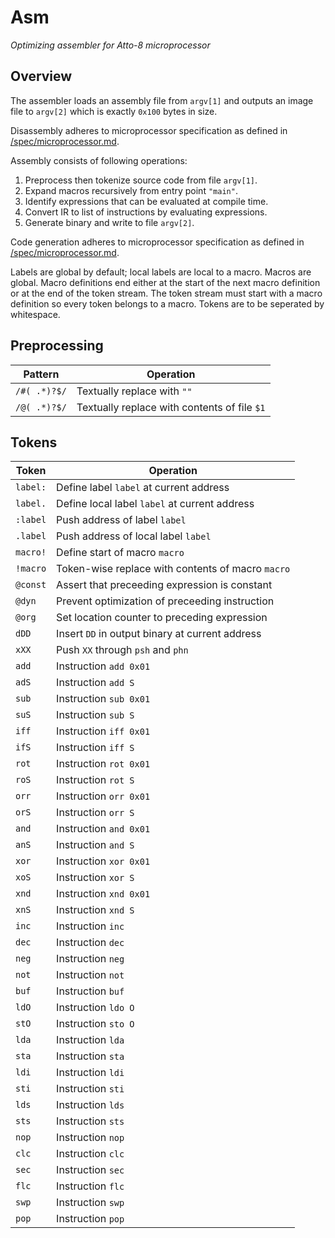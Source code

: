 # Asm

_Optimizing assembler for Atto-8 microprocessor_

## Overview

The assembler loads an assembly file from `argv[1]` and outputs an image file to `argv[2]` which is exactly `0x100` bytes in size.

Disassembly adheres to microprocessor specification as defined in [/spec/microprocessor.md](../spec/microprocessor.md).

Assembly consists of following operations:

1. Preprocess then tokenize source code from file `argv[1]`.
2. Expand macros recursively from entry point `"main"`.
3. Identify expressions that can be evaluated at compile time.
4. Convert IR to list of instructions by evaluating expressions.
5. Generate binary and write to file `argv[2]`.

Code generation adheres to microprocessor specification as defined in [/spec/microprocessor.md](../spec/microprocessor.md).

Labels are global by default; local labels are local to a macro. Macros are global. Macro definitions end either at the start of the next macro definition or at the end of the token stream. The token stream must start with a macro definition so every token belongs to a macro. Tokens are to be seperated by whitespace.

## Preprocessing

| Pattern      | Operation                                    |
| ------------ | -------------------------------------------- |
| `/#( .*)?$/` | Textually replace with `""`                  |
| `/@( .*)?$/` | Textually replace with contents of file `$1` |

## Tokens

| Token    | Operation                                         |
| -------- | ------------------------------------------------- |
| `label:` | Define label `label` at current address           |
| `label.` | Define local label `label` at current address     |
| `:label` | Push address of label `label`                     |
| `.label` | Push address of local label `label`               |
| `macro!` | Define start of macro `macro`                     |
| `!macro` | Token-wise replace with contents of macro `macro` |
| `@const` | Assert that preceeding expression is constant     |
| `@dyn`   | Prevent optimization of preceeding instruction    |
| `@org`   | Set location counter to preceding expression      |
| `dDD`    | Insert `DD` in output binary at current address   |
| `xXX`    | Push `XX` through `psh` and `phn`                 |
| `add`    | Instruction `add 0x01`                            |
| `adS`    | Instruction `add S`                               |
| `sub`    | Instruction `sub 0x01`                            |
| `suS`    | Instruction `sub S`                               |
| `iff`    | Instruction `iff 0x01`                            |
| `ifS`    | Instruction `iff S`                               |
| `rot`    | Instruction `rot 0x01`                            |
| `roS`    | Instruction `rot S`                               |
| `orr`    | Instruction `orr 0x01`                            |
| `orS`    | Instruction `orr S`                               |
| `and`    | Instruction `and 0x01`                            |
| `anS`    | Instruction `and S`                               |
| `xor`    | Instruction `xor 0x01`                            |
| `xoS`    | Instruction `xor S`                               |
| `xnd`    | Instruction `xnd 0x01`                            |
| `xnS`    | Instruction `xnd S`                               |
| `inc`    | Instruction `inc`                                 |
| `dec`    | Instruction `dec`                                 |
| `neg`    | Instruction `neg`                                 |
| `not`    | Instruction `not`                                 |
| `buf`    | Instruction `buf`                                 |
| `ldO`    | Instruction `ldo O`                               |
| `stO`    | Instruction `sto O`                               |
| `lda`    | Instruction `lda`                                 |
| `sta`    | Instruction `sta`                                 |
| `ldi`    | Instruction `ldi`                                 |
| `sti`    | Instruction `sti`                                 |
| `lds`    | Instruction `lds`                                 |
| `sts`    | Instruction `sts`                                 |
| `nop`    | Instruction `nop`                                 |
| `clc`    | Instruction `clc`                                 |
| `sec`    | Instruction `sec`                                 |
| `flc`    | Instruction `flc`                                 |
| `swp`    | Instruction `swp`                                 |
| `pop`    | Instruction `pop`                                 |
